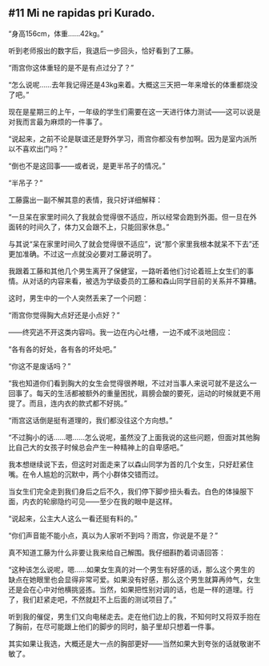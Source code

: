 ## #11 Mi ne rapidas pri Kurado.

“身高156cm，体重……42kg。”

听到老师报出的数字后，我退后一步回头，恰好看到了工藤。

“雨宫你这体重轻的是不是有点过分了？”

“怎么说呢……去年我记得还是43kg来着。大概这三天把一年来增长的体重都烧没了吧。”

现在是星期三的上午，一年级的学生们需要在这一天进行体力测试——这可以说是对我而言最为麻烦的一件事了。

“说起来，之前不论是联谊还是野外学习，雨宫你都没有参加啊。因为是室内派所以不喜欢出门吗？”

“倒也不是这回事——或者说，是更半吊子的情况。”

“半吊子？”

工藤露出一副不解其意的表情，我只好详细解释：

“一旦呆在家里时间久了我就会觉得很不适应，所以经常会跑到外面。但一旦在外面转的时间久了，体力又会跟不上，只能回家休息。”

与其说“呆在家里时间久了就会觉得很不适应”，说“那个家里我根本就呆不下去”还更加准确。不过这一点就没必要对工藤说明了。

我跟着工藤和其他几个男生离开了保健室，一路听着他们讨论着班上女生们的事情。从对话的内容来看，被选为学级委员的工藤和森山同学目前的关系并不算糟。

这时，男生中的一个人突然丢来了一个问题：

“雨宫你觉得胸大点好还是小点好？”

——终究逃不开这类内容吗。我一边在内心吐槽，一边不咸不淡地回应：

“各有各的好处，各有各的坏处吧。”

“你这不是废话吗？”

“我也知道你们看到胸大的女生会觉得很养眼，不过对当事人来说可就不是这么一回事了。每天的生活都被额外的重量困扰，肩膀会酸的要死，运动的时候就更不用提了。而且，连内衣的款式都不好挑。”

“雨宫这话倒是挺有道理的，我们都没往这个方向想。”

“不过胸小的话……嗯……怎么说呢，虽然没了上面我说的这些问题，但面对其他胸比自己大的女孩子时候总会产生一种精神上的自卑感吧。”

我本想继续说下去，但这时对面走来了以森山同学为首的几个女生，只好赶紧住嘴。在令人尴尬的沉默中，两个小群体交错而过。

当女生们完全走到我们身后之后不久，我们停下脚步扭头看去。白色的体操服下面，内衣的轮廓隐约可见——至少在我的眼中是这样。

“说起来，公主大人这么一看还挺有料的。”

“你们声音能不能小点，真以为人家听不到吗？雨宫，你说是不是？”

真不知道工藤为什么非要让我来给自己解围。我仔细斟酌着词语回答：

“这种该怎么说呢，嗯……如果女生真的对一个男生有好感的话，那么这个男生的缺点在她眼里也会显得非常可爱。如果没有好感，那么这个男生就算再帅气，女生还是会在心中对他横挑竖拣。当然，如果把性别对调的话，也是一样的道理。行了，我们赶紧走吧，不然就赶不上后面的测试项目了。”

听到我的催促，男生们又向电梯走去。走在他们边上的我，不知何时又将双手抱在了胸前，在尽可能跟上他们的脚步的同时，脑子里却只想着一件事。

其实如果让我选，大概还是大一点的胸部更好——当然如果大到夸张的话就敬谢不敏了。

&emsp;


